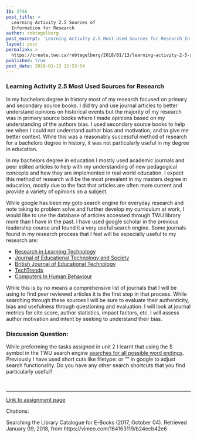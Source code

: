```yaml
---
ID: 2746
post_title: >
  Learning Activity 2.5 Sources of
  Information for Research
author: robtegelberg
post_excerpt: 'Learning Activity 2.5 Most Used Sources for Research In my bachelors degree in history most of my research focused on primary and secondary source books. I did try and use journal articles to better understand opinions on historical events but the majority of my research was in primary source books where I made opinions based [&hellip;]'
layout: post
permalink: >
  https://create.twu.ca/robtegelberg/2018/01/13/learning-activity-2-5-sources-of-information-for-research/
published: true
post_date: 2018-01-13 15:53:54
---
```

<h3>Learning Activity 2.5 Most Used Sources for Research</h3>
<p>In my bachelors degree in history most of my research focused on primary and secondary source books. I did try and use journal articles to better understand opinions on historical events but the majority of my research was in primary source books where I made opinions based on my understanding of the authors bias. I used secondary source books to help me when I could not understand author bias and motivation, and to give me better context. While this was a reasonably successful method of research for a bachelors degree in history, it was not particularly useful in my degree in education.</p>
<p>In my bachelors degree in education I mostly used academic journals and peer edited articles to help with my understanding of new pedagogical concepts and how they are implemented in real world education. I expect this method of research will be the most prevalent in my masters degree in education, mostly due to the fact that articles are often more current and provide a variety of opinions on a subject.</p>
<p>While google has been my goto search engine for everyday research and note taking to problem solve and further develop my curriculum at work, I would like to use the database of articles accessed through TWU library more than I have in the past. I have used google scholar in the previous leadership course and found it a very useful search engine. Some journals found in my research process that I feel will be especially useful to my research are:</p>
<ul>
<li><a href="http://www.tandfonline.com/toc/zrlt20/current">Research in Learning Technology</a></li>
<li><a href="http://www.ifets.info/issues.php">Journal of Educational Technology and Society</a></li>
<li><a href="http://onlinelibrary.wiley.com/journal/10.1111/(ISSN)1467-8535">British Journal of Educational Technology</a></li>
<li><a href="https://link.springer.com/journal/volumesAndIssues/11528">TechTrends</a></li>
<li><a href="https://www.journals.elsevier.com/computers-in-human-behavior">Computers In Human Behaviour</a></li>
</ul>
<p>While this is by no means a comprehensive list of journals that I will be using to find peer reviewed articles it is the first step in that process. While searching through these sources I will be sure to evaluate their authenticity, bias and usefulness through questioning and evaluation. I will look at journal metrics for cite score, author statistics, impact factors, etc. I will assess author motivation and intent by seeking to understand their bias.</p>
<h3>Discussion Question:</h3>
<p>While preforming the tasks assigned in unit 2 I learnt that using the $ symbol in the TWU search engine <a href="https://vimeo.com/164163119/b24ecb42e6">searches for all possible word endings</a>. Previously I have used short cuts like filetype: or &#8220;&#8221; in google to adjust search functionality. Do you have any other search shortcuts that you find particularly useful?</p>
<p>&nbsp;</p>
<hr />
<p><a href="https://create.twu.ca/ldrs591-sp18/unit-2-learning-activities/">Link to assignment page</a></p>
<p>Citations:</p>
<p>Searching the Library Catalogue for E-Books (2017, October 04). Retrieved January 09, 2018, from https://vimeo.com/164163119/b24ecb42e6</p>